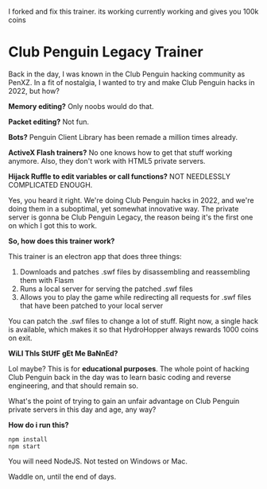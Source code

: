 I forked and fix this trainer. its working currently working and gives you 100k coins 
# Club Penguin Legacy Trainer

Back in the day, I was known in the Club Penguin hacking community as PenXZ. In a fit of nostalgia, I wanted to try and make Club Penguin hacks in 2022, but how?

**Memory editing?** Only noobs would do that.

**Packet editing?** Not fun.

**Bots?** Penguin Client Library has been remade a million times already.

**ActiveX Flash trainers?** No one knows how to get that stuff working anymore. Also, they don't work with HTML5 private servers.

**Hijack Ruffle to edit variables or call functions?** NOT NEEDLESSLY COMPLICATED ENOUGH.


Yes, you heard it right. We're doing Club Penguin hacks in 2022, and we're doing them in a suboptimal, yet somewhat innovative way. The private server is gonna be Club Penguin Legacy, the reason being it's the first one on which I got this to work.


**So, how does this trainer work?**

This trainer is an electron app that does three things:

1) Downloads and patches .swf files by disassembling and reassembling them with Flasm
2) Runs a local server for serving the patched .swf files
3) Allows you to play the game while redirecting all requests for .swf files that have been patched to your local server

You can patch the .swf files to change a lot of stuff. Right now, a single hack is available, which makes it so that HydroHopper always rewards 1000 coins on exit.


**WiLl ThIs StUfF gEt Me BaNnEd?**

Lol maybe? This is for **educational purposes**. The whole point of hacking Club Penguin back in the day was to learn basic coding and reverse engineering, and that should remain so.

What's the point of trying to gain an unfair advantage on Club Penguin private servers in this day and age, any way?


**How do i run this?**

    npm install
    npm start

You will need NodeJS. Not tested on Windows or Mac.

Waddle on, until the end of days.
